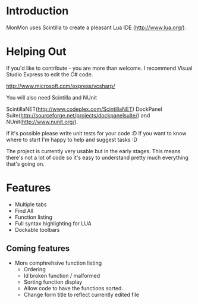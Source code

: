 # Introduction #

MonMon uses Scintilla to create a pleasant Lua IDE (http://www.lua.org/).

# Helping Out #

If you'd like to contribute - you are more than welcome. I recommend Visual Studio Express to edit the C# code.

http://www.microsoft.com/express/vcsharp/

You will also need Scintilla and NUnit

ScintillaNET(http://www.codeplex.com/ScintillaNET) DockPanel Suite(http://sourceforge.net/projects/dockpanelsuite/) and NUnit(http://www.nunit.org/).

If it's possible please write unit tests for your code :D If you want to know where to start I'm happy to help and suggest tasks :D

The project is currently very usable but in the early stages. This means there's not a lot of code so it's easy to understand pretty much everything that's going on.

# Features #

  * Multiple tabs
  * Find All
  * Function listing
  * Full syntax highlighting for LUA
  * Dockable toolbars

## Coming features ##

  * More comphrehsive function listing
    * Ordering
    * Id broken function / malformed
    * Sorting function display
    * Allow code to have the functions sorted.
    * Change form title to reflect currently edited file
